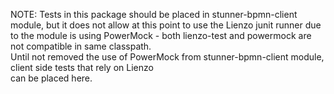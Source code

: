 NOTE: Tests in this package should be placed in stunner-bpmn-client module, but it does not allow at this point 
to use the Lienzo junit runner due to the module is using PowerMock - both lienzo-test and powermock are not 
compatible in same classpath.       
Until not removed the use of PowerMock from stunner-bpmn-client module, client side tests that rely on Lienzo  
can be placed here.        